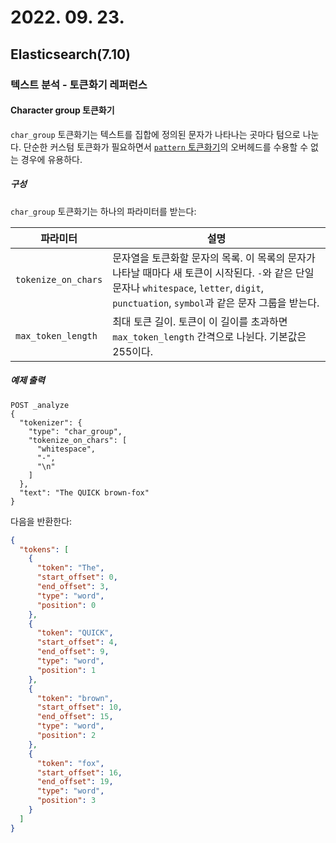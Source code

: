 # 2022. 09. 23.

## Elasticsearch(7.10)

### 텍스트 분석 - 토큰화기 레퍼런스

#### Character group 토큰화기

`char_group` 토큰화기는 텍스트를 집합에 정의된 문자가 나타나는 곳마다 텀으로 나눈다. 단순한 커스텀 토큰화가 필요하면서 [`pattern` 토큰화기][pattern-tokenizer]의 오버헤드를 수용할 수 없는 경우에 유용하다.

##### 구성

`char_group` 토큰화기는 하나의 파라미터를 받는다:

| 파라미터            | 설명                                                         |
| ------------------- | ------------------------------------------------------------ |
| `tokenize_on_chars` | 문자열을 토큰화할 문자의 목록. 이 목록의 문자가 나타날 때마다 새 토큰이 시작된다. `-`와 같은 단일 문자나 `whitespace`, `letter`, `digit`, `punctuation`, `symbol`과 같은 문자 그룹을 받는다. |
| `max_token_length`  | 최대 토큰 길이. 토큰이 이 길이를 초과하면 `max_token_length` 간격으로 나뉜다. 기본값은 255이다. |

##### 예제 출력

```http
POST _analyze
{
  "tokenizer": {
    "type": "char_group",
    "tokenize_on_chars": [
      "whitespace",
      "-",
      "\n"
    ]
  },
  "text": "The QUICK brown-fox"
}
```

다음을 반환한다:

```json
{
  "tokens": [
    {
      "token": "The",
      "start_offset": 0,
      "end_offset": 3,
      "type": "word",
      "position": 0
    },
    {
      "token": "QUICK",
      "start_offset": 4,
      "end_offset": 9,
      "type": "word",
      "position": 1
    },
    {
      "token": "brown",
      "start_offset": 10,
      "end_offset": 15,
      "type": "word",
      "position": 2
    },
    {
      "token": "fox",
      "start_offset": 16,
      "end_offset": 19,
      "type": "word",
      "position": 3
    }
  ]
}
```



[pattern-tokenizer]: https://www.elastic.co/guide/en/elasticsearch/reference/7.10/analysis-pattern-tokenizer.html